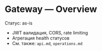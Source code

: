 # Gateway — Overview

Статус: as-is

- JWT валидация, CORS, rate limiting
- Агрегация health статусов
- См. также: `api.md`, `operations.md`
